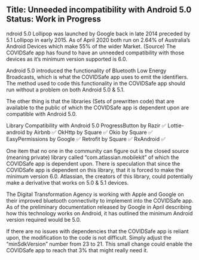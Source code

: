 Title: Unneeded incompatibility with Android 5.0
Status: Work in Progress
---

ndroid 5.0 Lollipop was launched by Google back in late 2014 preceded by 5.1 Lollipop in early 2015. As of April 2020 both run on 2.64% of Australia’s Android Devices which make 55% of the wider Market. (Source) The COVIDSafe app has found to have an unneeded compatibility with those devices as it’s minimum version supported is 6.0.



Android 5.0 introduced the functionality of Bluetooth Low Energy Broadcasts, which is what the COVIDSafe app uses to emit the identifiers. The method used to code this functionality in the COVIDSafe app should run without a problem on both Android 5.0 & 5.1.



The other thing is that the libraries (Sets of prewritten code) that are available to the public of which the COVIDSafe app is dependent upon are compatible with Android 5.0.


Library
Compatibility with Android 5.0
ProgressButton by Razir
✅
Lottie-android by Airbnb
✅
OkHttp by Square
✅
Okio by Square
✅
EasyPermissions by Google
✅
Retrofit by Square
✅
RxAndroid
✅

One item that no one in the community can figure out is the closed source (meaning private) library called “com.atlassian.mobilekit” of which the COVIDSafe app is dependent upon. There is speculation that since the COVIDSafe app is dependent on this library, that it is forced to make the minimum version 6.0. 
Atlassian, the creators of this library, could potentially make a derivative that works on 5.0 & 5.1 devices.

The Digital Transformation Agency is working with Apple and Google on their improved bluetooth connectivity to implement into the COVIDSafe app. As of the preliminary documentation released by Google in April describing how this technology works on Android, it has outlined the minimum Android version required would be 5.0.

If there are no issues with dependencies that the COVIDSafe app is reliant upon, the modification to the code is not difficult. Simply adjust the “minSdkVersion” number from 23 to 21. 
This small change could enable the COVIDSafe app to reach that 3% that might really need it.
